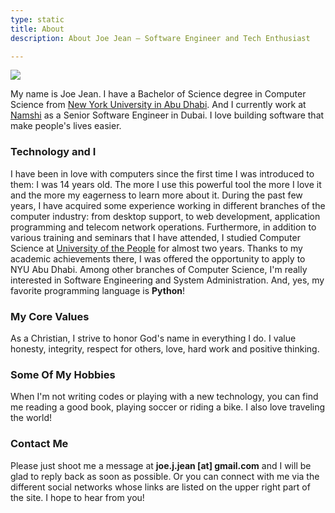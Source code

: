 ```yaml
---
type: static
title: About
description: About Joe Jean — Software Engineer and Tech Enthusiast

---
```

<img src ="/images/joejean.jpg" class="img-responsive img-rounded" />

My name is Joe Jean. I have a Bachelor of Science degree in Computer Science from [New York University in Abu Dhabi](http://www.nyuad.nyu.edu). And I currently work at [Namshi](https://namshi.com) as a Senior Software Engineer in Dubai. I love building software that make people's lives easier.

### Technology and I

I have been in love with computers since the first time I was introduced to them: I was 14 years old. The more I use this powerful tool the more I love it
and the more my eagerness to learn more about it. During the past few years, I have acquired some experience working in different branches of the computer industry:
from desktop support, to web development, application programming and telecom network operations. Furthermore, in addition to various training and seminars
that I have attended, I studied Computer Science at [University of the People](http://www.uopeople.org) for almost two years. Thanks
to my academic achievements there, I was offered the opportunity to apply to NYU Abu Dhabi.
Among other branches of Computer Science, I'm really interested in Software Engineering and System Administration. And, yes, my favorite programming language is
**Python**!

### My Core Values

As a Christian, I strive to honor God's name in everything I do. I value honesty, integrity, respect for others, love, hard work and positive thinking.

### Some Of My Hobbies

When I'm not writing codes or playing with a new technology, you can find me reading a good book, playing soccer or riding a bike. I also love traveling the world!

### Contact Me

Please just shoot me a message at **joe.j.jean \[at\] gmail.com** and I will be glad to reply back as soon as possible. Or you can connect with me via the different social networks
whose links are listed on the upper right part of the site. I hope to hear from you!